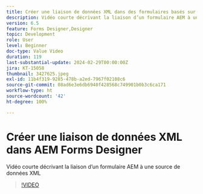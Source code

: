 ```yaml
---
title: Créer une liaison de données XML dans des formulaires basés sur XDP
description: Vidéo courte décrivant la liaison d’un formulaire AEM à une source de données XML
version: 6.5
feature: Forms Designer,Designer
topic: Development
role: User
level: Beginner
doc-type: Value Video
duration: 119
last-substantial-update: 2024-02-29T00:00:00Z
jira: KT-15058
thumbnail: 3427625.jpeg
exl-id: 11b4f319-9285-478b-a2ed-7967f02108c6
source-git-commit: 08ad6e3e6db6940f428568c749901b0b3c6ca171
workflow-type: ht
source-wordcount: '42'
ht-degree: 100%

---
```


# Créer une liaison de données XML dans AEM Forms Designer

Vidéo courte décrivant la liaison d’un formulaire AEM à une source de données XML

>[!VIDEO](https://video.tv.adobe.com/v/3427625/?learn=on)
